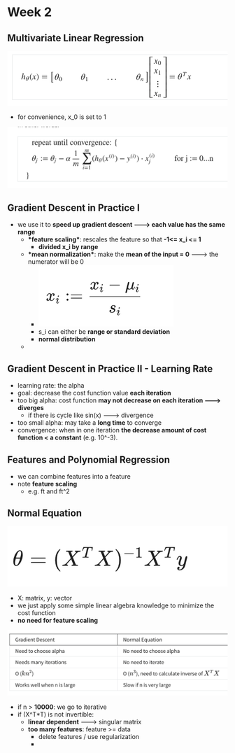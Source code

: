 # Week 2

## Multivariate Linear Regression

![](<.gitbook/assets/Screen Shot 2022-06-14 at 2.35.03 PM.png>)

* for convenience, x\_0 is set to 1

![](<.gitbook/assets/Screen Shot 2022-06-14 at 2.47.34 PM.png>)



## Gradient Descent in Practice I

* we use it to **speed up gradient descent ---> each value has the same range**
  * **\*feature scaling\***: rescales the feature so that **-1<= x\_i <= 1**
    * **divided x\_i by range**
  * **\*mean normalization\***: make the **mean of the input = 0** ---> the numerator will be 0
    * ![](<.gitbook/assets/Screen Shot 2022-06-14 at 3.20.36 PM.png>)
    * s\_i can either be **range or standard deviation**
    * **normal distribution**
  *



## Gradient Descent in Practice II - Learning Rate

* learning rate: the alpha
* goal: decrease the cost function value **each iteration**
* too big alpha: cost function **may not decrease on each iteration ---> diverges**
  * if there is cycle like sin(x) ---> divergence
* too small alpha: may take a **long time** to converge
* convergence: when in one iteration **the decrease amount of cost function < a constant** (e.g. 10^-3).



## Features and Polynomial Regression

* we can combine features into a feature
* note **feature scaling**
  * e.g. ft and ft^2



## Normal Equation

![](<.gitbook/assets/Screen Shot 2022-06-15 at 11.22.36 AM.png>)

* X: matrix, y: vector
* we just apply some simple linear algebra knowledge to minimize the cost function
* **no need for feature scaling**

![](<.gitbook/assets/Screen Shot 2022-06-15 at 11.24.19 AM.png>)

* if n > **10000**: we go to iterative
* if (X^T\*T) is not invertible:
  * **linear dependent** ---> singular matrix
  * **too many features**: feature >= data
    * delete features / use regularization
    *

